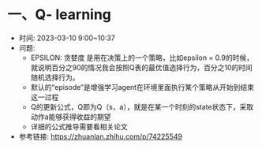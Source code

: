 # 一、Q- learning
* 时间: 2023-03-10 9:00~10:37
* 问题: 
     * EPSILON: 贪婪度 是用在决策上的一个策略，比如epsilon = 0.9的时候，就说明百分之90的情况我会按照Q表的最优值选择行为，百分之10的时间随机选择行为。
     * 默认的“episode”是增强学习agent在环境里面执行某个策略从开始到结束这一过程
     * Q的更新公式，Q即为Q（s，a），就是在某一个时刻的state状态下，采取动作a能够获得收益的期望
     * 详细的公式推导需要看相关论文
* 参考链接: https://zhuanlan.zhihu.com/p/74225549


